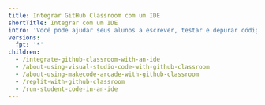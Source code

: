 ```yaml
---
title: Integrar GitHub Classroom com um IDE
shortTitle: Integrar com um IDE
intro: 'Você pode ajudar seus alunos a escrever, testar e depurar código, pré-configurando um ambiente de desenvolvimento para repositórios de atividades em {% data variables.product.prodname_classroom %}.'
versions:
  fpt: '*'
children:
  - /integrate-github-classroom-with-an-ide
  - /about-using-visual-studio-code-with-github-classroom
  - /about-using-makecode-arcade-with-github-classroom
  - /replit-with-github-classroom
  - /run-student-code-in-an-ide
---
```


